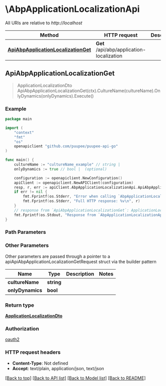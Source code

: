 # \AbpApplicationLocalizationApi

All URIs are relative to *http://localhost*

Method | HTTP request | Description
------------- | ------------- | -------------
[**ApiAbpApplicationLocalizationGet**](AbpApplicationLocalizationApi.md#ApiAbpApplicationLocalizationGet) | **Get** /api/abp/application-localization | 



## ApiAbpApplicationLocalizationGet

> ApplicationLocalizationDto ApiAbpApplicationLocalizationGet(ctx).CultureName(cultureName).OnlyDynamics(onlyDynamics).Execute()



### Example

```go
package main

import (
    "context"
    "fmt"
    "os"
    openapiclient "github.com/puupee/puupee-api-go"
)

func main() {
    cultureName := "cultureName_example" // string | 
    onlyDynamics := true // bool |  (optional)

    configuration := openapiclient.NewConfiguration()
    apiClient := openapiclient.NewAPIClient(configuration)
    resp, r, err := apiClient.AbpApplicationLocalizationApi.ApiAbpApplicationLocalizationGet(context.Background()).CultureName(cultureName).OnlyDynamics(onlyDynamics).Execute()
    if err != nil {
        fmt.Fprintf(os.Stderr, "Error when calling `AbpApplicationLocalizationApi.ApiAbpApplicationLocalizationGet``: %v\n", err)
        fmt.Fprintf(os.Stderr, "Full HTTP response: %v\n", r)
    }
    // response from `ApiAbpApplicationLocalizationGet`: ApplicationLocalizationDto
    fmt.Fprintf(os.Stdout, "Response from `AbpApplicationLocalizationApi.ApiAbpApplicationLocalizationGet`: %v\n", resp)
}
```

### Path Parameters



### Other Parameters

Other parameters are passed through a pointer to a apiApiAbpApplicationLocalizationGetRequest struct via the builder pattern


Name | Type | Description  | Notes
------------- | ------------- | ------------- | -------------
 **cultureName** | **string** |  | 
 **onlyDynamics** | **bool** |  | 

### Return type

[**ApplicationLocalizationDto**](ApplicationLocalizationDto.md)

### Authorization

[oauth2](../README.md#oauth2)

### HTTP request headers

- **Content-Type**: Not defined
- **Accept**: text/plain, application/json, text/json

[[Back to top]](#) [[Back to API list]](../README.md#documentation-for-api-endpoints)
[[Back to Model list]](../README.md#documentation-for-models)
[[Back to README]](../README.md)

